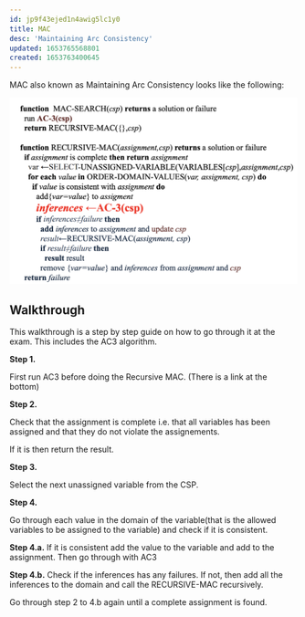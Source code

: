 ```yaml
---
id: jp9f43ejed1n4awig5lc1y0
title: MAC
desc: 'Maintaining Arc Consistency'
updated: 1653765568801
created: 1653763400645
---
```

MAC also known as Maintaining Arc Consistency looks like the following:

![](./assets/images/2022-03-24-11-23-49.png)

## Walkthrough
This walkthrough is a step by step guide on how to go through it at the exam. This includes the AC3 algorithm.

**Step 1.**

First run AC3 before doing the Recursive MAC. (There is a link at the bottom)

**Step 2.**

Check that the assignment is complete i.e. that all variables has been assigned and that they do not violate the assignements.

If it is then return the result.

**Step 3.**

Select the next unassigned variable from the CSP.

**Step 4.**

Go through each value in the domain of the variable(that is the allowed variables to be assigned to the variable) and check if it is consistent.

**Step 4.a.**
If it is consistent add the value to the variable and add to the assignment. 
Then go through with AC3 

**Step 4.b.**
Check if the inferences has any failures. If not, then add all the inferences to the domain and call the RECURSIVE-MAC recursively. 

Go through step 2 to 4.b again until a complete assignment is found.

